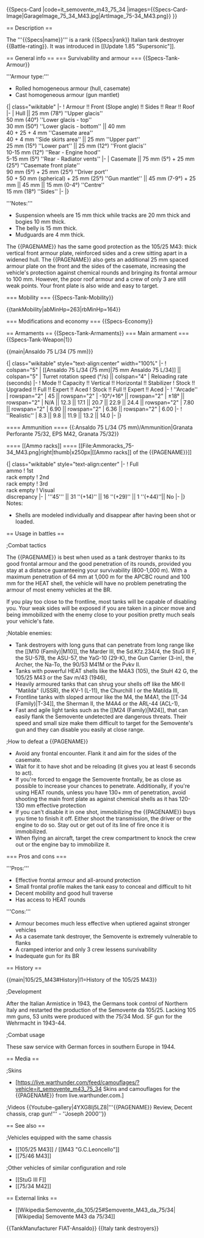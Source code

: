 {{Specs-Card
|code=it_semovente_m43_75_34
|images={{Specs-Card-Image|GarageImage_75_34_M43.jpg|ArtImage_75-34_M43.png}}
}}

== Description ==
<!-- ''In the description, the first part should be about the history of the creation and combat usage of the vehicle, as well as its key features. In the second part, tell the reader about the ground vehicle in the game. Insert a screenshot of the vehicle, so that if the novice player does not remember the vehicle by name, he will immediately understand what kind of vehicle the article is talking about.'' -->
The '''{{Specs|name}}''' is a rank {{Specs|rank}} Italian tank destroyer {{Battle-rating}}. It was introduced in [[Update 1.85 "Supersonic"]].

== General info ==
=== Survivability and armour ===
{{Specs-Tank-Armour}}
<!-- ''Describe armour protection. Note the most well protected and key weak areas. Appreciate the layout of modules as well as the number and location of crew members. Is the level of armour protection sufficient, is the placement of modules helpful for survival in combat? If necessary use a visual template to indicate the most secure and weak zones of the armour.'' -->

'''Armour type:'''

* Rolled homogeneous armour (hull, casemate)
* Cast homogeneous armour (gun mantlet)

{| class="wikitable"
|-
! Armour !! Front (Slope angle) !! Sides !! Rear !! Roof
|-
| Hull || 25 mm (78°) ''Upper glacis'' <br> 50 mm (40°) ''Lower glacis - top'' <br> 30 mm (50°) ''Lower glacis - bottom'' || 40 mm  <br> 40 + 25 + 4 mm ''Casemate area'' <br> 40 + 4 mm ''Side skirts area'' || 25 mm ''Upper part'' <br> 25 mm (15°) ''Lower part'' || 25 mm (12°) ''Front glacis'' <br> 10-15 mm (12°) ''Rear - Engine hood'' <br> 5-15 mm (5°) ''Rear - Radiator vents''
|-
| Casemate || 75 mm (5°) + 25 mm (25°) ''Casemate front plate'' <br> 90 mm (5°) + 25 mm (25°) ''Driver port'' <br> 50 + 50 mm (spherical)  + 25 mm (25°) ''Gun mantlet'' || 45 mm (7-9°) + 25 mm || 45 mm || 15 mm (0-4°) ''Centre'' <br> 15 mm (18°) ''Sides''
|-
|}

'''Notes:'''

* Suspension wheels are 15 mm thick while tracks are 20 mm thick and bogies 10 mm thick.
* The belly is 15 mm thick.
* Mudguards are 4 mm thick.

The {{PAGENAME}} has the same good protection as the 105/25 M43: thick vertical front armour plate, reinforced sides and a crew sitting apart in a widened hull. The {{PAGENAME}} also gets an additional 25 mm spaced armour plate on the front and the sides of the casemate, increasing the vehicle's protection against chemical rounds and bringing its frontal armour to 100 mm. However, the poor roof armour and a crew of only 3 are still weak points. Your front plate is also wide and easy to target.

=== Mobility ===
{{Specs-Tank-Mobility}}
<!-- ''Write about the mobility of the ground vehicle. Estimate the specific power and manoeuvrability, as well as the maximum speed forwards and backwards.'' -->

{{tankMobility|abMinHp=263|rbMinHp=164}}

=== Modifications and economy ===
{{Specs-Economy}}

== Armaments ==
{{Specs-Tank-Armaments}}
=== Main armament ===
{{Specs-Tank-Weapon|1}}
<!-- ''Give the reader information about the characteristics of the main gun. Assess its effectiveness in a battle based on the reloading speed, ballistics and the power of shells. Do not forget about the flexibility of the fire, that is how quickly the cannon can be aimed at the target, open fire on it and aim at another enemy. Add a link to the main article on the gun: <code><nowiki>{{main|Name of the weapon}}</nowiki></code>. Describe in general terms the ammunition available for the main gun. Give advice on how to use them and how to fill the ammunition storage.'' -->
{{main|Ansaldo 75 L/34 (75 mm)}}

{| class="wikitable" style="text-align:center" width="100%"
|-
! colspan="5" | [[Ansaldo 75 L/34 (75 mm)|75 mm Ansaldo 75 L/34]] || colspan="5" | Turret rotation speed (°/s) || colspan="4" | Reloading rate (seconds)
|-
! Mode !! Capacity !! Vertical !! Horizontal !! Stabilizer
! Stock !! Upgraded !! Full !! Expert !! Aced
! Stock !! Full !! Expert !! Aced
|-
! ''Arcade''
| rowspan="2" | 45 || rowspan="2" | -10°/+16° || rowspan="2" | ±18° || rowspan="2" | N/A || 12.3 || 17.1 || 20.7 || 22.9 || 24.4 || rowspan="2" | 7.80 || rowspan="2" | 6.90 || rowspan="2" | 6.36 || rowspan="2" | 6.00
|-
! ''Realistic''
| 8.3 || 9.8 || 11.9 || 13.2 || 14.0
|-
|}

==== Ammunition ====
{{:Ansaldo 75 L/34 (75 mm)/Ammunition|Granata Perforante 75/32, EPS M42, Granata 75/32}}

==== [[Ammo racks]] ====
[[File:Ammoracks_75-34_M43.png|right|thumb|x250px|[[Ammo racks]] of the {{PAGENAME}}]]
<!-- '''Last updated: 1.101.1.16''' -->
{| class="wikitable" style="text-align:center"
|-
! Full<br>ammo
! 1st<br>rack empty
! 2nd<br>rack empty
! 3rd<br>rack empty
! Visual<br>discrepancy
|-
| '''45''' || 31&nbsp;''(+14)'' || 16&nbsp;''(+29)'' || 1&nbsp;''(+44)''|| No
|-
|}
Notes:

* Shells are modeled individually and disappear after having been shot or loaded.

== Usage in battles ==
<!-- ''Describe the tactics of playing in the vehicle, the features of using vehicles in the team and advice on tactics. Refrain from creating a "guide" - do not impose a single point of view but instead give the reader food for thought. Describe the most dangerous enemies and give recommendations on fighting them. If necessary, note the specifics of the game in different modes (AB, RB, SB).'' -->

;Combat tactics

The {{PAGENAME}} is best when used as a tank destroyer thanks to its good frontal armour and the good penetration of its rounds, provided you stay at a distance guaranteeing your survivability (800-1,000 m). With a maximum penetration of 64 mm at 1,000 m for the APCBC round and 100 mm for the HEAT shell, the vehicle will have no problem penetrating the armour of most enemy vehicles at the BR.

If you play too close to the frontline, most tanks will be capable of disabling you. Your weak sides will be exposed if you are taken in a pincer move and being immobilized with the enemy close to your position pretty much seals your vehicle's fate.

;Notable enemies:

* Tank destroyers with long guns that can penetrate from long range like the [[M10 (Family)|M10]], the Marder III, the Sd.Kfz.234/4, the StuG III F, the SU-57B, the ASU-57, the YaG-10 (29-K), the Gun Carrier (3-in), the Archer, the Na-To, the 90/53 M41M or the Pvkv II.
* Tanks with powerful HEAT shells like the M4A3 (105), the StuH 42 G, the 105/25 M43 or the Sav m/43 (1946),
* Heavily armoured tanks that can shrug your shells off like the MK-II "Matilda" (USSR), the KV-1 (L-11), the Churchill I or the Matilda III,
* Frontline tanks with sloped armour like the M4, the M4A1, the [[T-34 (Family)|T-34]], the Sherman II, the M4A4 or the ARL-44 (ACL-1),
* Fast and agile light tanks such as the [[M24 (Family)|M24]], that can easily flank the Semovente undetected are dangerous threats. Their speed and small size make them difficult to target for the Semovente's gun and they can disable you easily at close range.

;How to defeat a {{PAGENAME}}

* Avoid any frontal encounter. Flank it and aim for the sides of the casemate.
* Wait for it to have shot and be reloading (it gives you at least 6 seconds to act).
* If you're forced to engage the Semovente frontally, be as close as possible to increase your chances to penetrate. Additionally, if you're using HEAT rounds, unless you have 130+ mm of penetration, avoid shooting the main front plate as against chemical shells as it has 120-130 mm effective protection
* If you can't disable it in one shot, immobilizing the {{PAGENAME}} buys you time to finish it off. Either shoot the transmission, the driver or the engine to do so. Stay out or get out of its line of fire once it is immobilized.
* When flying an aircraft, target the crew compartment to knock the crew out or the engine bay to immobilize it.

=== Pros and cons ===
<!-- ''Summarise and briefly evaluate the vehicle in terms of its characteristics and combat effectiveness. Mark its pros and cons in a bulleted list. Try not to use more than 6 points for each of the characteristics. Avoid using categorical definitions such as "bad", "good" and the like - use substitutions with softer forms such as "inadequate" and "effective".'' -->

'''Pros:'''

* Effective frontal armour and all-around protection
* Small frontal profile makes the tank easy to conceal and difficult to hit
* Decent mobility and good hull traverse
* Has access to HEAT rounds

'''Cons:'''

* Armour becomes much less effective when uptiered against stronger vehicles
* As a casemate tank destroyer, the Semovente is extremely vulnerable to flanks
* A cramped interior and only 3 crew lessens survivability
* Inadequate gun for its BR

== History ==
<!-- ''Describe the history of the creation and combat usage of the vehicle in more detail than in the introduction. If the historical reference turns out to be too long, take it to a separate article, taking a link to the article about the vehicle and adding a block "/History" (example: <nowiki>https://wiki.warthunder.com/(Vehicle-name)/History</nowiki>) and add a link to it here using the <code>main</code> template. Be sure to reference text and sources by using <code><nowiki><ref></ref></nowiki></code>, as well as adding them at the end of the article with <code><nowiki><references /></nowiki></code>. This section may also include the vehicle's dev blog entry (if applicable) and the in-game encyclopedia description (under <code><nowiki>=== In-game description ===</nowiki></code>, also if applicable).'' -->
{{main|105/25_M43#History|l1=History of the 105/25 M43}}

;Development

After the Italian Armistice in 1943, the Germans took control of Northern Italy and restarted the production of the Semovente da 105/25. Lacking 105 mm guns, 53 units were produced with the 75/34 Mod. SF gun for the Wehrmacht in 1943-44.

;Combat usage

These saw service with German forces in southern Europe in 1944.

== Media ==
<!-- ''Excellent additions to the article would be video guides, screenshots from the game, and photos.'' -->

;Skins

* [https://live.warthunder.com/feed/camouflages/?vehicle=it_semovente_m43_75_34 Skins and camouflages for the {{PAGENAME}} from live.warthunder.com.]

;Videos
{{Youtube-gallery|4YXG8Ij5LZ8|'''{{PAGENAME}} Review, Decent chassis, crap gun!''' - ''Joseph 2000''}}

== See also ==
<!-- ''Links to the articles on the War Thunder Wiki that you think will be useful for the reader, for example:''
* ''reference to the series of the vehicles;''
* ''links to approximate analogues of other nations and research trees.'' -->

;Vehicles equipped with the same chassis

* [[105/25 M43]] / [[M43 "G.C.Leoncello"]]
* [[75/46 M43]]

;Other vehicles of similar configuration and role

* [[StuG III F]]
* [[75/34 M42]]

== External links ==
<!-- ''Paste links to sources and external resources, such as:''
* ''topic on the official game forum;''
* ''other literature.'' -->

* [[Wikipedia:Semovente_da_105/25#Semovente_M43_da_75/34|[Wikipedia] Semovente M43 da 75/34]]

{{TankManufacturer FIAT-Ansaldo}}
{{Italy tank destroyers}}